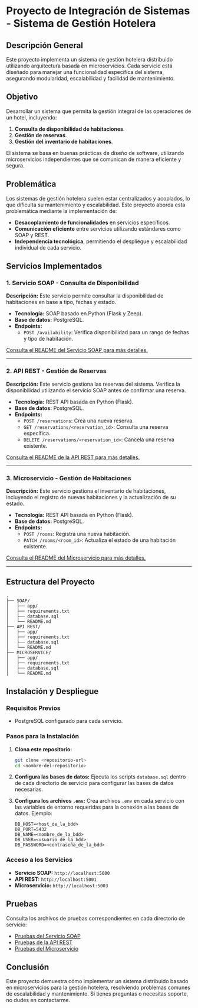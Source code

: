 # Proyecto de Integración de Sistemas - Sistema de Gestión Hotelera

## **Descripción General**
Este proyecto implementa un sistema de gestión hotelera distribuido utilizando arquitectura basada en microservicios. Cada servicio está diseñado para manejar una funcionalidad específica del sistema, asegurando modularidad, escalabilidad y facilidad de mantenimiento.

## **Objetivo**
Desarrollar un sistema que permita la gestión integral de las operaciones de un hotel, incluyendo:
1. **Consulta de disponibilidad de habitaciones**.
2. **Gestión de reservas**.
3. **Gestión del inventario de habitaciones**.

El sistema se basa en buenas prácticas de diseño de software, utilizando microservicios independientes que se comunican de manera eficiente y segura.

## **Problemática**
Los sistemas de gestión hotelera suelen estar centralizados y acoplados, lo que dificulta su mantenimiento y escalabilidad. Este proyecto aborda esta problemática mediante la implementación de:
- **Desacoplamiento de funcionalidades** en servicios específicos.
- **Comunicación eficiente** entre servicios utilizando estándares como SOAP y REST.
- **Independencia tecnológica**, permitiendo el despliegue y escalabilidad individual de cada servicio.

## **Servicios Implementados**

### **1. Servicio SOAP - Consulta de Disponibilidad**
**Descripción:** Este servicio permite consultar la disponibilidad de habitaciones en base a tipo, fechas y estado.
- **Tecnología:** SOAP basado en Python (Flask y Zeep).
- **Base de datos:** PostgreSQL.
- **Endpoints:**
  - `POST /availability`: Verifica disponibilidad para un rango de fechas y tipo de habitación.

[Consulta el README del Servicio SOAP para más detalles.](./SOAP/README.md)

---

### **2. API REST - Gestión de Reservas**
**Descripción:** Este servicio gestiona las reservas del sistema. Verifica la disponibilidad utilizando el servicio SOAP antes de confirmar una reserva.
- **Tecnología:** REST API basada en Python (Flask).
- **Base de datos:** PostgreSQL.
- **Endpoints:**
  - `POST /reservations`: Crea una nueva reserva.
  - `GET /reservations/<reservation_id>`: Consulta una reserva específica.
  - `DELETE /reservations/<reservation_id>`: Cancela una reserva existente.

[Consulta el README de la API REST para más detalles.](./API%20REST/README.md)

---

### **3. Microservicio - Gestión de Habitaciones**
**Descripción:** Este servicio gestiona el inventario de habitaciones, incluyendo el registro de nuevas habitaciones y la actualización de su estado.
- **Tecnología:** REST API basada en Python (Flask).
- **Base de datos:** PostgreSQL.
- **Endpoints:**
  - `POST /rooms`: Registra una nueva habitación.
  - `PATCH /rooms/<room_id>`: Actualiza el estado de una habitación existente.

[Consulta el README del Microservicio para más detalles.](./MICROSERVICE/README.md)

---

## **Estructura del Proyecto**
```
.
├── SOAP/
│   ├── app/
│   ├── requirements.txt
│   ├── database.sql
│   └── README.md
├── API REST/
│   ├── app/
│   ├── requirements.txt
│   ├── database.sql
│   └── README.md
├── MICROSERVICE/
│   ├── app/
│   ├── requirements.txt
│   ├── database.sql
│   └── README.md
```

## **Instalación y Despliegue**

### **Requisitos Previos**
- PostgreSQL configurado para cada servicio.

### **Pasos para la Instalación**
1. **Clona este repositorio:**
   ```bash
   git clone <repositorio-url>
   cd <nombre-del-repositorio>
   ```

2. **Configura las bases de datos:**
   Ejecuta los scripts `database.sql` dentro de cada directorio de servicio para configurar las bases de datos necesarias.

3. **Configura los archivos `.env`:**
   Crea archivos `.env` en cada servicio con las variables de entorno requeridas para la conexión a las bases de datos. Ejemplo:
   ```env
   DB_HOST=<host_de_la_bdd>
   DB_PORT=5432
   DB_NAME=<nombre_de_la_bdd>
   DB_USER=<usuario_de_la_bdd>
   DB_PASSWORD=<contraseña_de_la_bdd>
   ```

### **Acceso a los Servicios**
- **Servicio SOAP:** `http://localhost:5000`
- **API REST:** `http://localhost:5001`
- **Microservicio:** `http://localhost:5003`

## **Pruebas**
Consulta los archivos de pruebas correspondientes en cada directorio de servicio:
- [Pruebas del Servicio SOAP](./SOAP/pruebas/pruebas.md)
- [Pruebas de la API REST](./API%20REST/pruebas/pruebas.md)
- [Pruebas del Microservicio](./MICROSERVICE/pruebas/pruebas.md)

## **Conclusión**
Este proyecto demuestra cómo implementar un sistema distribuido basado en microservicios para la gestión hotelera, resolviendo problemas comunes de escalabilidad y mantenimiento. Si tienes preguntas o necesitas soporte, no dudes en contactarme.

